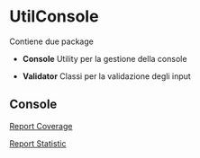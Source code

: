 <!-- @mainpage -->

# UtilConsole

Contiene due package

- **Console** Utility per la gestione della console

- **Validator** Classi per la validazione degli input

## Console

[Report Coverage](../../../../Report/Ch.md)

[Report Statistic](../../../../Report/T.html)

